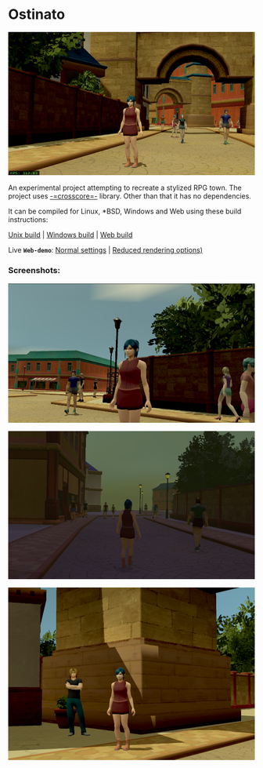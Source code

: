# Ostinato

![screen1](https://github.com/glebnovodran/glebnovodran.github.io/raw/main/demo/images/Ostinato_scr01.png)

An experimental project attempting to recreate a stylized RPG town. The project uses [-=crosscore=-](https://github.com/schaban/crosscore_dev) library. Other than that it has no dependencies.

It can be compiled for Linux, *BSD, Windows and Web using these build instructions:

[Unix build](https://github.com/glebnovodran/ostinato/blob/main/doc/build_unix.md) | [Windows build](https://github.com/glebnovodran/ostinato/blob/main/doc/build_win.md) | [Web build](https://github.com/glebnovodran/ostinato/blob/main/doc/build_web.md)


Live **`Web-demo`**: [Normal settings](https://glebnovodran.github.io/demo/ostinato.html) | [Reduced rendering options)](https://glebnovodran.github.io/demo/ostinato.html?low&vl)

### Screenshots:


![screen0](https://github.com/glebnovodran/glebnovodran.github.io/raw/main/demo/images/Ostinato_scr00.png)

![screen0](https://github.com/glebnovodran/glebnovodran.github.io/raw/main/demo/images/Ostinato_scr03.png)

![screen0](https://github.com/glebnovodran/glebnovodran.github.io/raw/main/demo/images/Ostinato_scr02.png)

